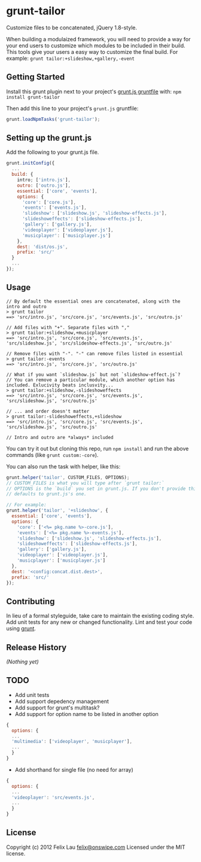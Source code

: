# grunt-tailor

Customize files to be concatenated, jQuery 1.8-style.

When building a modulaized framework, you will need to provide a way for your end users to customize which modules to be included in their build. This tools give your users a easy way to customize the final build. For example: `grunt tailor:+slideshow,+gallery,-event`

## Getting Started
Install this grunt plugin next to your project's [grunt.js gruntfile][getting_started] with: `npm install grunt-tailor`

Then add this line to your project's `grunt.js` gruntfile:

```javascript
grunt.loadNpmTasks('grunt-tailor');
```

[grunt]: https://github.com/cowboy/grunt
[getting_started]: https://github.com/cowboy/grunt/blob/master/docs/getting_started.md

## Setting up the grunt.js

Add the following to your grunt.js file.

````javascript
grunt.initConfig({
  ...
  build: {
    intro; ['intro.js'],
    outro: ['outro.js'],
    essential: ['core', 'events'],
    options: {
      'core': ['core.js'],
      'events': ['events.js'],
      'slideshow': ['slideshow.js', 'slideshow-effects.js'],
      'slideshoweffects': ['slideshow-effects.js'],
      'gallery': ['gallery.js'],
      'videoplayer': ['videoplayer.js'],
      'musicplayer': ['musicplayer.js']
    },
    dest: 'dist/os.js',
    prefix: 'src/'
  }
  ...
});
````

## Usage

````
// By default the essential ones are concatenated, along with the intro and outro
> grunt tailor
==> 'src/intro.js', 'src/core.js', 'src/events.js', 'src/outro.js'

// Add files with "+". Separate files with ","
> grunt tailor:+slideshow,+musicplayer
==> 'src/intro.js', 'src/core.js', 'src/events.js', 'src/slideshow.js', 'src/slideshow-effects.js', 'src/outro.js'

// Remove files with "-". "-" can remove files listed in essential
> grunt tailor:-events
==> 'src/intro.js', 'src/core.js', 'src/outro.js'

// What if you want `slideshow.js` but not `slideshow-effect.js`?
// You can remove a particular module, which another option has included. Exlucivity beats inclusvity...
> grunt tailor:+slideshow,-slideshoweffects
==> 'src/intro.js', 'src/core.js', 'src/events.js', 'src/slideshow.js', 'src/outro.js'

// ... and order doesn't matter
> grunt tailor:-slideshoweffects,+slideshow
==> 'src/intro.js', 'src/core.js', 'src/events.js', 'src/slideshow.js', 'src/outro.js'

// Intro and outro are *always* included

````

You can try it out but cloning this repo, run `npm install` and run the above commands (like `grunt custom:-core`).

You can also run the task with helper, like this:

````javascript
grunt.helper('tailor', CUSTOM_FILES, OPTIONS);
// CUSTOM_FILES is what you will type after `grunt tailor:`
// OPTIONS is the `build` you set in grunt.js. If you don't provide this, it
// defaults to grunt.js's one.

// For example:
grunt.helper('tailor', '+slideshow', {
  essential: ['core', 'events'],
  options: {
    'core': ['<%= pkg.name %>-core.js'],
    'events': ['<%= pkg.name %>-events.js'],
    'slideshow': ['slideshow.js', 'slideshow-effects.js'],
    'slideshoweffects': ['slideshow-effects.js'],
    'gallery': ['gallery.js'],
    'videoplayer': ['videoplayer.js'],
    'musicplayer': ['musicplayer.js']
  },
  dest: '<config:concat.dist.dest>',
  prefix: 'src/'
});
````

## Contributing
In lieu of a formal styleguide, take care to maintain the existing coding style. Add unit tests for any new or changed functionality. Lint and test your code using [grunt][grunt].

## Release History
_(Nothing yet)_

## TODO

- Add unit tests
- Add support depedency management
- Add support for grunt's multitask?
- Add support for option name to be listed in another option
````javascript
{
  options: {
  ...
  'multimedia': ['videoplayer', 'musicplayer'],
  ...
  }
}
````
- Add shorthand for single file (no need for array)
````javascript
{
  options: {
  ...
  'videoplayer': 'src/events.js',
  ...
  }
}
````

## License
Copyright (c) 2012 Felix Lau <felix@onswipe.com>
Licensed under the MIT license.
